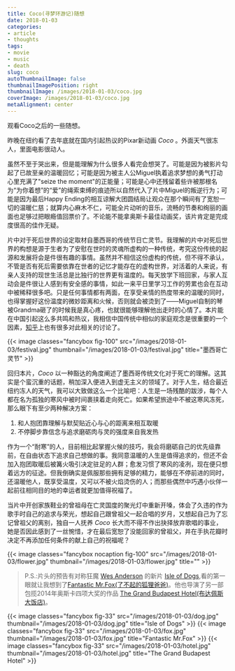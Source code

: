 ```yaml
---
title: Coco(寻梦环游记)随想
date: 2018-01-03
categories:
- article
- thoughts
tags:
- movie
- music
- death
slug: coco
autoThumbnailImage: false
thumbnailImagePosition: right
thumbnailImage: /images/2018-01-03/coco.jpg
coverImage: /images/2018-01-03/coco.jpg
metaAlignment: center
---
```


观看Coco之后的一些随想。
<!--more-->

昨晚在纽约看了去年底就在国内引起热议的Pixar新动画 _Coco_ 。外面天气很冻人，里面电影很动人。

虽然不至于哭出来，但是能理解为什么很多人看完会想哭了。可能是因为被影片勾起了已故至亲的温暖回忆；可能是因为被主人公Miguel执着追求梦想的勇气打动心里充满了"seize the moment"的正能量；可能是心中还残留着些许被那根名为“为你着想”的“爱”的绳索束缚的痕迹所以自然代入了片中Miguel的叛逆行为；可能是因为最后Happy Ending的相互谅解大团圆结局让观众在那个瞬间有了宽恕一切的温暖仁慈；就算内心麻木不仁，可能全片动听的音乐，流畅的节奏和绚丽的画面也足够过把眼瘾值回票价了。不论能不能拿奥斯卡最佳动画奖，该片肯定是完成度很高的佳作无疑。

片中对于死后世界的设定取材自墨西哥的传统节日亡灵节。我理解的片中对死后世界的构想是源于生者为了安慰在世时的灵魂所虚构的一种传统，考究这份传统的起源和发展将会是件很有趣的事情。虽然并不相信这份虚构的传统，但不得不承认，不管是否有死后需要依靠在世者的记忆才能存在的虚构世界，对活着的人来说，有亲人支持的现世生活总是比独行的世界更有温度的。每天放学下班回家，与家人互动会是件很让人感到有安全感的事情，如此一来平日里学习工作的劳累也会在互动中被稀释很多吧。只是任何事情都有两面，在享受亲情的热度带来的温暖的同时，也得掌握好这份温度的微妙距离和火候，否则就会被烫到了——Miguel自制的琴被Grandma砸了的时候我是真心疼，也就很能够理解他出走时的心情了。本片能在中国引起这么多共鸣和热议，我相信中国传统中相似的家庭观念是很重要的一个因素，[知乎](https://www.zhihu.com/question/57177072)上也有很多对此相关的讨论了。

{{< image classes="fancybox fig-100" src="/images/2018-01-03/festival.jpg" thumbnail="/images/2018-01-03/festival.jpg" title="墨西哥亡灵节" >}}

回归本片，_Coco_ 以一种豁达的角度阐述了墨西哥传统文化对于死亡的理解。这其实是个蛮沉重的话题，稍加深入便进入到虚无主义的领域了。对于人生，结合最近纽约冻人的天气，我可以大致做这么一个比喻吧：人生是一场残酷的跋涉，每个人都在名为孤独的寒风中被时间裹挟着走向死亡。如果希望旅途中不被这寒风冻死，那么眼下有至少两种解决方案：

1. 和人抱团靠理解与默契贴近心与心的距离来相互取暖
2. 不停脚步靠信念与追求磨砺肉与灵的强度来自我发热

作为一个“耐寒”的人，目前相比起掌握火候的技巧，我会将磨砺自己的优先级靠前，在自由状态下追求自己想做的事。我同意温暖的人生是值得追求的，但还不会加入抱团取暖后被篝火吸引决定驻足的人群；愈发习惯了寒风的凌冽，现在便只想着远方的征途。但我倒确实是佩服那些拥有足够的精力，能够在不停前进的同时，还温暖他人，既享受温度，又可以不被火焰烫伤的人；而那些偶然中巧遇小伙伴一起前往相同目的地的幸运者就更加值得祝福了。

当片中开创家族鞋业的曾祖母在亡灵国度的聚光灯中重新开嗓，体会了久违的作为歌手时自己的追求与荣光，想起自己跟曾祖父一起合唱的岁月，又想起自己为了忘记曾祖父的离别，独自一人抚养 _Coco_ 长大而不得不作出抉择放弃歌唱的事业，她是否因此感到了一丝惋惜，才在最后宽恕了没能回家的曾祖父，并在手执花瓣时决定不再添加任何条件的献上自己的祝福呢？

{{< image classes="fancybox nocaption fig-100" src="/images/2018-01-03/flower.jpg" thumbnail="/images/2018-01-03/flower.jpg" title="" >}}

> P.S.:片头的预告有对称狂魔 [Wes Anderson](https://en.wikipedia.org/wiki/Wes_Anderson) 的新片 [Isle of Dogs](https://en.wikipedia.org/wiki/Isle_of_Dogs_(film)),看的第一眼就让我想到了[Fantastic Mr.Fox(了不起的狐狸爸爸)](https://en.wikipedia.org/wiki/Fantastic_Mr._Fox_(film))。他也导演了另一部包揽2014年奥斯卡四项大奖的作品 [The Grand Budapest Hotel(布达佩斯大饭店)](https://en.wikipedia.org/wiki/The_Grand_Budapest_Hotel)。

{{< image classes="fancybox fig-33" src="/images/2018-01-03/dog.jpg" thumbnail="/images/2018-01-03/dog.jpg" title="Isle of Dogs" >}}
{{< image classes="fancybox fig-33" src="/images/2018-01-03/fox.jpg" thumbnail="/images/2018-01-03/fox.jpg" title="Fantastic Mr.Fox" >}}
{{< image classes="fancybox fig-33" src="/images/2018-01-03/hotel.jpg" thumbnail="/images/2018-01-03/hotel.jpg" title="The Grand Budapest Hotel" >}}